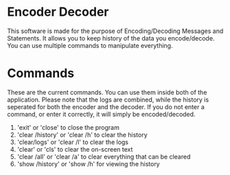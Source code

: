 # Encoder Decoder
This software is made for the purpose of Encoding/Decoding Messages and Statements. It allows you to keep history of the data you encode/decode. You can use multiple commands to manipulate everything.
# Commands
These are the current commands. You can use them inside both of the application. Please note that the logs are combined, while the history is seperated for both the encoder and the decoder. If you do not enter a command, or enter it correctly, it will simply be encoded/decoded.
1. 'exit' or 'close' to close the program
2. 'clear /history' or 'clear /h' to clear the history
3. 'clear/logs' or 'clear /l' to clear the logs
4. 'clear' or 'cls' to clear the on-screen text
5. 'clear /all' or 'clear /a' to clear everything that can be cleared
6. 'show /history' or 'show /h' for viewing the history
